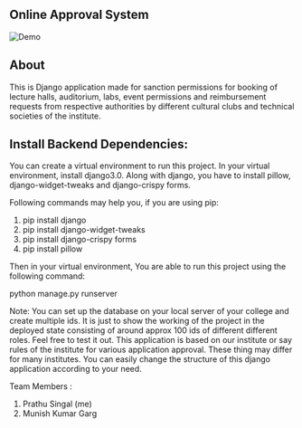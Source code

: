 ## Online Approval System ##

![Demo](https://github.com/prathusingal/Online-Approval-System/blob/master/Images/Online%20Approval%20System%20Video.gif)

## About ##

This is Django application made for sanction permissions for booking of lecture halls, auditorium, labs, event permissions and reimbursement requests from respective authorities by different cultural clubs and technical societies of the institute.


## Install Backend Dependencies: ##

You can create a virtual environment to run this project. In your virtual environment, install django3.0. Along with django, you have to install pillow, django-widget-tweaks and django-crispy forms.

Following commands may help you, if you are using pip:

1) pip install django
2) pip install django-widget-tweaks
3) pip install django-crispy forms
4) pip install pillow

Then in your virtual environment, You are able to run this project using the following command:

python manage.py runserver



Note: You can set up the database on your local server of your college and create multiple ids. It is just to show the working of the project in the deployed state consisting of around approx 100 ids of different different roles. Feel free to test it out.
This application is based on our institute or say rules of the institute for various application approval. These thing may differ for many institutes. You can easily change the structure of this django application according to your need.



Team Members :

1) Prathu Singal (me)
2) Munish Kumar Garg
